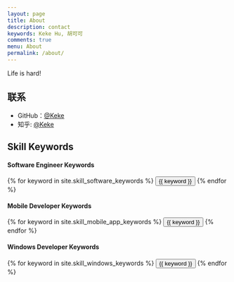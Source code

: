 ```yaml
---
layout: page
title: About
description: contact
keywords: Keke Hu, 胡可可
comments: true
menu: About
permalink: /about/
---
```


Life is hard!


## 联系

* GitHub：[@Keke](https://github.com/artificialintelligencecn)
* 知乎: [@Keke](https://www.zhihu.com/people/zhengweilong)


## Skill Keywords

#### Software Engineer Keywords
<div class="btn-inline">
    {% for keyword in site.skill_software_keywords %}
    <button class="btn btn-outline" type="button">{{ keyword }}</button>
    {% endfor %}
</div>

#### Mobile Developer Keywords
<div class="btn-inline">
    {% for keyword in site.skill_mobile_app_keywords %}
    <button class="btn btn-outline" type="button">{{ keyword }}</button>
    {% endfor %}
</div>

#### Windows Developer Keywords
<div class="btn-inline">
    {% for keyword in site.skill_windows_keywords %}
    <button class="btn btn-outline" type="button">{{ keyword }}</button>
    {% endfor %}
</div>
